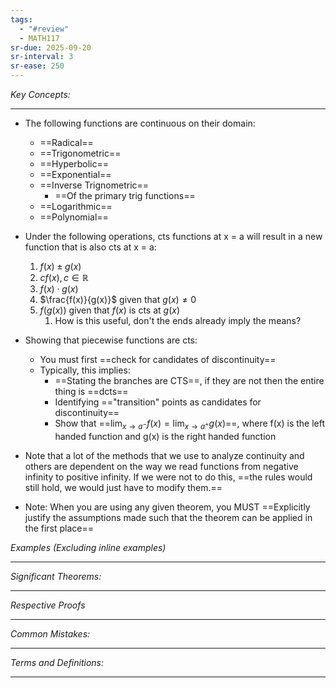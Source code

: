 ```yaml
---
tags:
  - "#review"
  - MATH117
sr-due: 2025-09-20
sr-interval: 3
sr-ease: 250
---
```

*Key Concepts:*
___

- The following functions are continuous on their domain:
	- ==Radical==
	- ==Trigonometric==
	- ==Hyperbolic==
	- ==Exponential==
	- ==Inverse Trignometric==
		- ==Of the primary trig functions==
	- ==Logarithmic==
	- ==Polynomial==

- Under the following operations, cts functions at x = a will result in a new function that is also cts at x = a:
	1. $f(x) \pm g(x)$
	2. $cf(x), c\in \mathbb{R}$
	3. $f(x) \cdot g(x)$
	4. $\frac{f(x)}{g(x)}$ given that $g(x) \ne 0$
	5. $f(g(x))$ given that $f(x)$ is cts at $g(x)$
		1. How is this useful, don't the ends already imply the means?

- Showing that piecewise functions are cts:
	- You must first ==check for candidates of discontinuity==
	- Typically, this implies:
		- ==Stating the branches are CTS==, if they are not then the entire thing is ==dcts==
		- Identifying =="transition" points as candidates for discontinuity==
		- Show that ==$\displaystyle \lim_{x\to a^-}f(x) = \lim_{x\to a^+}g(x)$==, where f(x) is the left handed function and g(x) is the right handed function

- Note that a lot of the methods that we use to analyze continuity and others are dependent on the way we read functions from negative infinity to positive infinity. If we were not to do this, ==the rules would still hold, we would just have to modify them.==

- Note: When you are using any given theorem, you MUST ==Explicitly justify the assumptions made such that the theorem can be applied in the first place==

*Examples (Excluding inline examples)* 
___

*Significant Theorems:*
___

*Respective Proofs*
___

*Common Mistakes:*
___

*Terms and Definitions:*
___

